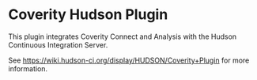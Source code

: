 Coverity Hudson Plugin
=======================

This plugin integrates Coverity Connect and Analysis with the Hudson Continuous Integration Server.

See https://wiki.hudson-ci.org/display/HUDSON/Coverity+Plugin for more information.
